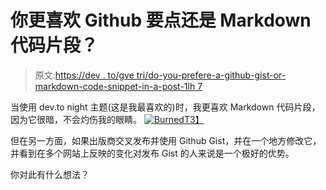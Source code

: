 # 你更喜欢 Github 要点还是 Markdown 代码片段？

> 原文:[https://dev . to/gve tri/do-you-prefere-a-github-gist-or-markdown-code-snippet-in-a-post-1lh 7](https://dev.to/gvetri/do-you-prefer-a-github-gist-or-markdown-code-snippet-in-a-post-1lh7)

当使用 dev.to night 主题(这是我最喜欢的)时，我更喜欢 Markdown 代码片段，因为它很暗，不会灼伤我的眼睛。
[![Burned](../Images/866d128f58cca6193013622cb90b9198.png)T3】](https://res.cloudinary.com/practicaldev/image/fetch/s--vU7tuszq--/c_limit%2Cf_auto%2Cfl_progressive%2Cq_auto%2Cw_880/https://i.kym-cdn.com/photos/images/newsfeed/001/479/279/201.jpg)

但在另一方面，如果出版商交叉发布并使用 Github Gist，并在一个地方修改它，并看到在多个网站上反映的变化对发布 Gist 的人来说是一个极好的优势。

你对此有什么想法？